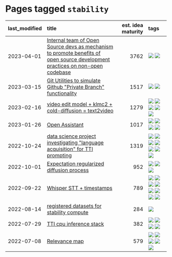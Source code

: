 # Pages tagged `stability`

|last_modified|title|est. idea maturity|tags
|:---|:---|---:|:---|
|2023-04-01|[Internal team of Open Source devs as mechanism to promote benefits of open source development practices on non-open codebase](../store_walker.md)|3762|[![](https://img.shields.io/badge/tag-experimental-3a20e)](../tags/experimental.md) [![](https://img.shields.io/badge/tag-stability-fda5ff)](../tags/stability.md)|
|2023-03-15|[Git Utilities to simulate Github "Private Branch" functionality](../git_private_branch_utils.md)|1517|[![](https://img.shields.io/badge/tag-stability-fda5ff)](../tags/stability.md) [![](https://img.shields.io/badge/tag-tooling-eac1b9)](../tags/tooling.md)|
|2023-02-16|[video edit model + klmc2 + cold-diffusion = text2video](../video-edit-model-over-init-video.md)|1279|[![](https://img.shields.io/badge/tag-animation-32c994)](../tags/animation.md) [![](https://img.shields.io/badge/tag-meta-ff6770)](../tags/meta.md) [![](https://img.shields.io/badge/tag-publicgood-96f021)](../tags/publicgood.md) [![](https://img.shields.io/badge/tag-stability-fda5ff)](../tags/stability.md) [![](https://img.shields.io/badge/tag-tooling-eac1b9)](../tags/tooling.md)|
|2023-01-26|[Open Assistant](../open-assistant.md)|1017|[![](https://img.shields.io/badge/tag-accessibility-50c04b)](../tags/accessibility.md) [![](https://img.shields.io/badge/tag-publicgood-96f021)](../tags/publicgood.md) [![](https://img.shields.io/badge/tag-stability-fda5ff)](../tags/stability.md) [![](https://img.shields.io/badge/tag-wip-dc62b7)](../tags/wip.md)|
|2022-10-24|[data science project investigating "language acquisition" for TTI prompting](../tti_language_aqcuisition.md)|1319|[![](https://img.shields.io/badge/tag-alignment-834fc2)](../tags/alignment.md) [![](https://img.shields.io/badge/tag-dataset-d82abc)](../tags/dataset.md) [![](https://img.shields.io/badge/tag-experimental-3a20e)](../tags/experimental.md) [![](https://img.shields.io/badge/tag-prompting-4bcfd8)](../tags/prompting.md) [![](https://img.shields.io/badge/tag-publication-708555)](../tags/publication.md) [![](https://img.shields.io/badge/tag-publicgood-96f021)](../tags/publicgood.md) [![](https://img.shields.io/badge/tag-stability-fda5ff)](../tags/stability.md)|
|2022-10-01|[Expectation regularized diffusion process](../expectation-regularized-diffusion.md)|952|[![](https://img.shields.io/badge/tag-experimental-3a20e)](../tags/experimental.md) [![](https://img.shields.io/badge/tag-stability-fda5ff)](../tags/stability.md) [![](https://img.shields.io/badge/tag-wip-dc62b7)](../tags/wip.md)|
|2022-09-22|[Whisper STT + timestamps](../whisper-stt-plus-timestamps.md)|789|[![](https://img.shields.io/badge/tag-colab-4d35f9)](../tags/colab.md) [![](https://img.shields.io/badge/tag-dataset-d82abc)](../tags/dataset.md) [![](https://img.shields.io/badge/tag-experimental-3a20e)](../tags/experimental.md) [![](https://img.shields.io/badge/tag-meta-ff6770)](../tags/meta.md) [![](https://img.shields.io/badge/tag-prompting-4bcfd8)](../tags/prompting.md) [![](https://img.shields.io/badge/tag-publicgood-96f021)](../tags/publicgood.md) [![](https://img.shields.io/badge/tag-stability-fda5ff)](../tags/stability.md) [![](https://img.shields.io/badge/tag-tooling-eac1b9)](../tags/tooling.md)|
|2022-08-14|[registered datasets for stability compute](../registered-datasets-for-sstability-compute.md)|284|[![](https://img.shields.io/badge/tag-stability-fda5ff)](../tags/stability.md)|
|2022-07-29|[TTI cpu inference stack](../TTI-cpu-inference-stack.md)|382|[![](https://img.shields.io/badge/tag-accessibility-50c04b)](../tags/accessibility.md) [![](https://img.shields.io/badge/tag-stability-fda5ff)](../tags/stability.md) [![](https://img.shields.io/badge/tag-tooling-eac1b9)](../tags/tooling.md) [![](https://img.shields.io/badge/tag-wip-dc62b7)](../tags/wip.md)|
|2022-07-08|[Relevance map](../Relevance_map.md)|579|[![](https://img.shields.io/badge/tag-meta-ff6770)](../tags/meta.md) [![](https://img.shields.io/badge/tag-prompting-4bcfd8)](../tags/prompting.md) [![](https://img.shields.io/badge/tag-publication-708555)](../tags/publication.md) [![](https://img.shields.io/badge/tag-stability-fda5ff)](../tags/stability.md) [![](https://img.shields.io/badge/tag-tooling-eac1b9)](../tags/tooling.md)|